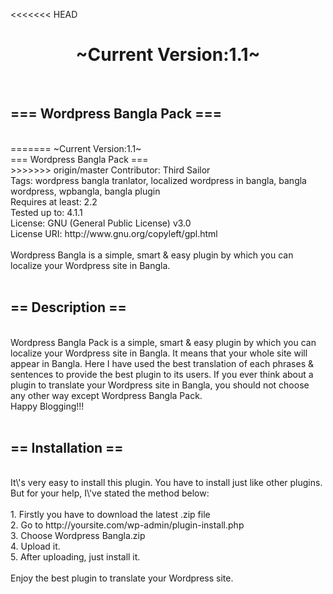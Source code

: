 <<<<<<< HEAD
<center><h1>~Current Version:1.1~</h1></center>
<br />
<h2>=== Wordpress Bangla Pack ===</h2>
<br />
=======
~Current Version:1.1~
<br />
=== Wordpress Bangla Pack ===<br />
>>>>>>> origin/master
Contributor: Third Sailor<br />
Tags: wordpress bangla tranlator, localized wordpress in bangla, bangla wordpress, wpbangla, bangla plugin<br />
Requires at least: 2.2<br />
Tested up to: 4.1.1<br />
License: GNU (General Public License) v3.0<br />
License URI: http://www.gnu.org/copyleft/gpl.html<br />
<br />
Wordpress Bangla is a simple, smart & easy plugin by which you can localize your Wordpress site in Bangla.<br />
<br />
<h2>== Description ==</h2>
<br />
Wordpress Bangla Pack is a simple, smart & easy plugin by which you can localize your Wordpress site in Bangla. It means that your whole site will appear in Bangla. Here I have used the best translation of each phrases & sentences to provide the best plugin to its users. If you ever think about a plugin to translate your Wordpress site in Bangla, you should not choose any other way except Wordpress Bangla Pack.<br />
Happy Blogging!!!<br />
<br />
<h2>== Installation ==</h2>
<br />
It\'s very easy to install this plugin. You have to install just like other plugins. But for your help, I\'ve stated the method below:<br />
<br />
1. Firstly you have to download the latest .zip file<br />
2. Go to http://yoursite.com/wp-admin/plugin-install.php<br />
3. Choose Wordpress Bangla.zip<br />
4. Upload it.<br />
5. After uploading, just install it.<br />
<br />
Enjoy the best plugin to translate your Wordpress site.<br />
